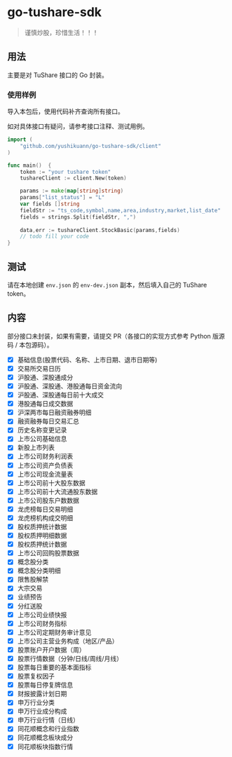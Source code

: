 # go-tushare-sdk

> 谨慎炒股，珍惜生活！！！

## 用法

主要是对 TuShare 接口的 Go 封装。

### 使用样例

导入本包后，使用代码补齐查询所有接口。

如对具体接口有疑问，请参考接口注释、测试用例。

```go
import (
    "github.com/yushikuann/go-tushare-sdk/client"
)

func main()  {
	token := "your tushare token"
	tushareClient := client.New(token)

	params := make(map[string]string)
	params["list_status"] = "L"
	var fields []string
	fieldStr := "ts_code,symbol,name,area,industry,market,list_date"
	fields = strings.Split(fieldStr, ",")
	
	data,err := tushareClient.StockBasic(params,fields)
	// todo fill your code
}

```

## 测试

请在本地创建 `env.json` 的 `env-dev.json` 副本，然后填入自己的 TuShare token。

## 内容

部分接口未封装，如果有需要，请提交 PR（各接口的实现方式参考 Python 版源码 / 本包源码）。

- [x] 基础信息(股票代码、名称、上市日期、退市日期等)
- [x] 交易所交易日历
- [x] 沪股通、深股通成分
- [x] 沪股通、深股通、港股通每日资金流向
- [x] 沪股通、深股通每日前十大成交
- [x] 港股通每日成交数据
- [x] 沪深两市每日融资融券明细
- [x] 融资融券每日交易汇总
- [x] 历史名称变更记录
- [x] 上市公司基础信息
- [x] 新股上市列表
- [x] 上市公司财务利润表
- [x] 上市公司资产负债表
- [x] 上市公司现金流量表
- [x] 上市公司前十大股东数据
- [x] 上市公司前十大流通股东数据
- [x] 上市公司股东户数数据
- [x] 龙虎榜每日交易明细
- [x] 龙虎榜机构成交明细
- [x] 股权质押统计数据
- [x] 股权质押明细数据
- [x] 股权质押统计数据
- [x] 上市公司回购股票数据
- [x] 概念股分类
- [x] 概念股分类明细
- [x] 限售股解禁
- [x] 大宗交易
- [x] 业绩预告
- [x] 分红送股
- [x] 上市公司业绩快报
- [x] 上市公司财务指标
- [x] 上市公司定期财务审计意见
- [x] 上市公司主营业务构成（地区/产品）
- [x] 股票账户开户数据（周）
- [x] 股票行情数据（分钟/日线/周线/月线）
- [x] 股票每日重要的基本面指标
- [x] 股票复权因子
- [x] 股票每日停复牌信息
- [x] 财报披露计划日期
- [x] 申万行业分类
- [x] 申万行业成分构成
- [x] 申万行业行情（日线）
- [x] 同花顺概念和行业指数
- [x] 同花顺概念板块成分
- [x] 同花顺板块指数行情
